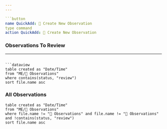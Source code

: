 ```yaml
---
---

```button
name QuickAdd: 👀 Create New Observation
type command
action QuickAdd: 👀 Create New Observation
```

### Observations To Review
---
```

```dataview
table created as "Date/Time"
from "ME/👀 Observations"
where contains(status, "review")
sort file.name asc 

```

### All Observations
```dataview
table created as "Date/Time"
from "ME/👀 Observations"
where file.name != "👀 Observations" and file.name != "👀 Observations" and !contains(status, "review")
sort file.name asc 

```


